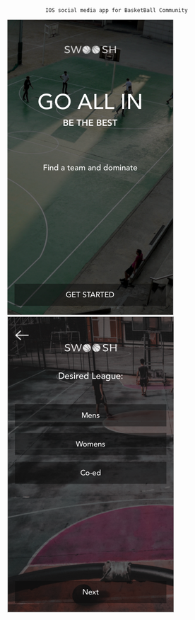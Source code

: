 				IOS social media app for BasketBall Community


![Screenshot](ScreenShots/1.png)   ![Screenshot](ScreenShots/2.png)  
